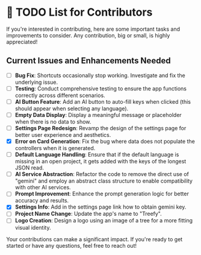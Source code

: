 # 📝 TODO List for Contributors

If you're interested in contributing, here are some important tasks and improvements to consider. Any contribution, big or small, is highly appreciated!

## Current Issues and Enhancements Needed
- [ ] **Bug Fix**: Shortcuts occasionally stop working. Investigate and fix the underlying issue.
- [ ] **Testing**: Conduct comprehensive testing to ensure the app functions correctly across different scenarios.
- [ ] **AI Button Feature**: Add an AI button to auto-fill keys when clicked (this should appear when selecting any language).
- [ ] **Empty Data Display**: Display a meaningful message or placeholder when there is no data to show.
- [ ] **Settings Page Redesign**: Revamp the design of the settings page for better user experience and aesthetics.
- [x] **Error on Card Generation**: Fix the bug where data does not populate the controllers when it is generated.
- [ ] **Default Language Handling**: Ensure that if the default language is missing in an open project, it gets added with the keys of the longest JSON read.
- [ ] **AI Service Abstraction**: Refactor the code to remove the direct use of "gemini" and employ an abstract class structure to enable compatibility with other AI services.
- [ ] **Prompt Improvement**: Enhance the prompt generation logic for better accuracy and results.
- [x] **Settings Info**: Add in the settings page link how to obtain gemini key.
- [ ] **Project Name Change**: Update the app's name to "Treefy".
- [ ] **Logo Creation**: Design a logo using an image of a tree for a more fitting visual identity.

Your contributions can make a significant impact. If you're ready to get started or have any questions, feel free to reach out!


